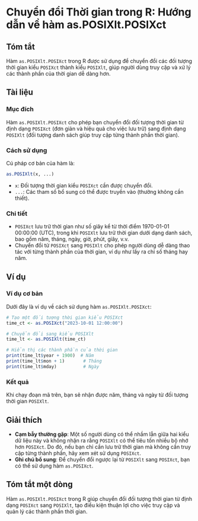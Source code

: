 <!--
Meta Description: # Chuyển đổi Thời gian trong R: Hướng dẫn về hàm as.POSIXlt.POSIXct ## Tóm tắt Hàm `as.POSIXlt.POSIXct` trong R được sử dụng để chuyển đổi các đối tượ...
Meta Keywords: posixct, thời, posixlt, gian, chuyển
-->

# Chuyển đổi Thời gian trong R: Hướng dẫn về hàm as.POSIXlt.POSIXct

## Tóm tắt
Hàm `as.POSIXlt.POSIXct` trong R được sử dụng để chuyển đổi các đối tượng thời gian kiểu `POSIXct` thành kiểu `POSIXlt`, giúp người dùng truy cập và xử lý các thành phần của thời gian dễ dàng hơn.

## Tài liệu
### Mục đích
Hàm `as.POSIXlt.POSIXct` cho phép bạn chuyển đổi đối tượng thời gian từ định dạng `POSIXct` (đơn giản và hiệu quả cho việc lưu trữ) sang định dạng `POSIXlt` (đối tượng danh sách giúp truy cập từng thành phần thời gian).

### Cách sử dụng
Cú pháp cơ bản của hàm là:

```R
as.POSIXlt(x, ...)
```

- `x`: Đối tượng thời gian kiểu `POSIXct` cần được chuyển đổi.
- `...`: Các tham số bổ sung có thể được truyền vào (thường không cần thiết).

### Chi tiết
- `POSIXct` lưu trữ thời gian như số giây kể từ thời điểm 1970-01-01 00:00:00 (UTC), trong khi `POSIXlt` lưu trữ thời gian dưới dạng danh sách, bao gồm năm, tháng, ngày, giờ, phút, giây, v.v.
- Chuyển đổi từ `POSIXct` sang `POSIXlt` cho phép người dùng dễ dàng thao tác với từng thành phần của thời gian, ví dụ như lấy ra chỉ số tháng hay năm.

## Ví dụ
### Ví dụ cơ bản
Dưới đây là ví dụ về cách sử dụng hàm `as.POSIXlt.POSIXct`:

```R
# Tạo một đối tượng thời gian kiểu POSIXct
time_ct <- as.POSIXct("2023-10-01 12:00:00")

# Chuyển đổi sang kiểu POSIXlt
time_lt <- as.POSIXlt(time_ct)

# Hiển thị các thành phần của thời gian
print(time_lt$year + 1900)  # Năm
print(time_lt$mon + 1)       # Tháng
print(time_lt$mday)          # Ngày
```

### Kết quả
Khi chạy đoạn mã trên, bạn sẽ nhận được năm, tháng và ngày từ đối tượng thời gian `POSIXlt`.

## Giải thích
- **Cạm bẫy thường gặp**: Một số người dùng có thể nhầm lẫn giữa hai kiểu dữ liệu này và không nhận ra rằng `POSIXlt` có thể tiêu tốn nhiều bộ nhớ hơn `POSIXct`. Do đó, nếu bạn chỉ cần lưu trữ thời gian mà không cần truy cập từng thành phần, hãy xem xét sử dụng `POSIXct`.
- **Ghi chú bổ sung**: Để chuyển đổi ngược lại từ `POSIXlt` sang `POSIXct`, bạn có thể sử dụng hàm `as.POSIXct`.

## Tóm tắt một dòng
Hàm `as.POSIXlt.POSIXct` trong R giúp chuyển đổi đối tượng thời gian từ định dạng `POSIXct` sang `POSIXlt`, tạo điều kiện thuận lợi cho việc truy cập và quản lý các thành phần thời gian.